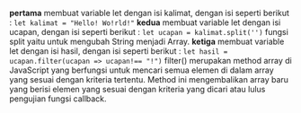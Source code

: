 **pertama**
membuat variable let dengan isi kalimat, dengan isi seperti berikut :
`let kalimat = "Hello! Wo!rld!"`
**kedua**
membuat variable let dengan isi ucapan, dengan isi seperti berikut :
`let ucapan = kalimat.split('')`
fungsi split yaitu untuk mengubah String menjadi Array.
**ketiga**
membuat variable let dengan isi hasil, dengan isi seperti berikut :
`let hasil = ucapan.filter(ucapan => ucapan!== "!")`
filter() merupakan method array di JavaScript yang berfungsi untuk mencari semua elemen di dalam array yang sesuai dengan kriteria tertentu.
Method ini mengembalikan array baru yang berisi elemen yang sesuai dengan kriteria yang dicari atau lulus pengujian fungsi callback.
